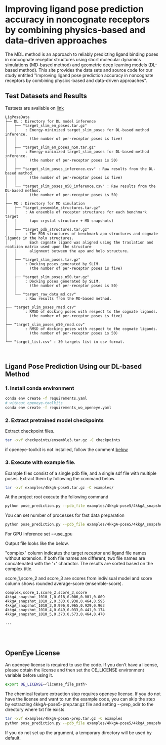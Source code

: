 # Improving ligand pose prediction accuracy in noncognate receptors by combining physics-based and data-driven approaches

The MDL method is an approach to reliably predicting ligand binding poses in noncognate receptor structures using short molecular dynamics simulations (MD-based method) and geometric deep learning models (DL-based method). This site provides the data sets and source code for our study entitled "Improving ligand pose prediction accuracy in noncognate receptors by combining physics-based and data-driven approaches".

## Test Datasets and Results

Testsets are available on [link](#)

```
LigPoseData
├── DL : Directory for DL model inference
│   ├── "target_slim_em_poses.tar.gz" 
│   │    : Energy-minimized target_slim_poses for DL-based method inference. 
│   │      (the number of per-receptor poses is five)
│   │   
│   ├── "target_slim_em_poses_n50.tar.gz" 
│   │    : Energy-minimized target_slim_poses for DL-based method inference. 
│   │      (the number of per-receptor poses is 50)
│   │   
│   ├── "target_slim_poses_inference.csv" : Raw results from the DL-based method.
│   │      (the number of per-receptor poses is five)
│   │ 
│   └── "target_slim_poses_n50_inference.csv" : Raw results from the DL-based method.
│          (the number of per-receptor poses is 50)
│
├── MD : Directory for MD simulation
│   ├── "target_ensemble_structures.tar.gz"
│   │    : An ensemble of receptor structures for each benchmark target 
|   |      (apo crystal structure + MD snapshots)
│   │
│   ├── "target_pdb_structures.tar.gz"
│   │    : The PDB structures of benchmark apo structures and cognate ligands in the holo structures. 
│   │      Each cognate ligand was aligned using the traslation and roatiion matrix used upon the structure 
│   │      alignment between the apo and holo structure.
│   │
│   ├── "target_slim_poses.tar.gz"
│   │    : Docking poses generated by SLIM.
│   │      (the number of per-receptor poses is five)
│   │
│   ├── "target_slim_poses_n50.tar.gz"
│   │    : Docking poses generated by SLIM. 
│   │      (the number of per-receptor poses is 50)
│   │
│   └── "target_raw_data_md.csv"
│        : Raw results from the MD-based method.
│        
├── "target_slim_poses_rmsd.csv" 
│        : RMSD of docking poses with respect to the cognate ligands.
│          (the number of per-receptor poses is five)
│
├── "target_slim_poses_n50_rmsd.csv" 
│        : RMSD of docking poses with respect to the cognate ligands. 
│          (the number of per-receptor poses is 50)
│
└── "target_list.csv" : 30 targets list in csv format.
```


<br>

## Ligand Pose Prediction Using our DL-based Method

### 1. Install conda environment
```bash
conda env create -f requirements.yaml
# without openeye-toolkits
conda env create -f requirements_wo_openeye.yaml
```

### 2. Extract pretrained model checkpoints
Extract checkpoint files.
```bash
tar -xvf checkpoints/ensemble3.tar.gz -C checkpoints
```

if openeye-toolkit is not installed, follow the comment [below](#openeye-license)

### 3. Execute with example file.
Example files consist of a single pdb file, and a single sdf file with multiple poses.
Extract them by following the command below.
```bash
tar -xvf examples/4kkgA-pose5.tar.gz -C examples/
```

At the project root execute the following command
```bash
python pose_prediction.py --pdb_file examples/4kkgA-pose5/4kkgA_snapshot_1010.pdb --sdf_file examples/4kkgA-pose5/4kkgA_snapshot_1010.sdf --output_prefix examples/4kkgA-pose5/4kkgA_snapshot_1010_score
```

You can set number of processes for fast data preparation
```bash
python pose_prediction.py --pdb_file examples/4kkgA-pose5/4kkgA_snapshot_1010.pdb --sdf_file examples/4kkgA-pose5/4kkgA_snapshot_1010.sdf --output_prefix examples/4kkgA-pose5/4kkgA_snapshot_1010_score --num_processes 8
```

For GPU inference set --use_gpu


Output file looks like the below. 

"complex" column indicates the target receptor and ligand file names without extension. if both file names are different, two file names are concatenated with the '+' charactor. 
The results are sorted based on the complex title.

score_1,score_2 and score_3 are scores from indivisual model and score column shows rounded average-score (ensemble-score).
```
complex,score_1,score_2,score_3,score
4kkgA_snapshot_1010_1,0.018,0.006,0.001,0.009
4kkgA_snapshot_1010_2,0.383,0.938,0.464,0.595
4kkgA_snapshot_1010_3,0.996,0.965,0.929,0.963
4kkgA_snapshot_1010_4,0.049,0.033,0.441,0.174
4kkgA_snapshot_1010_5,0.373,0.573,0.464,0.470

...

```

<br><br>

## OpenEye License

An openeye license is required to use the code. If you don't have a license, please obtain the license and then set the OE_LICENSE environment variable before using it.
```bash
export OE_LICENSE=<license_file_path>
```
The chemical feature extraction step requires openeye license. If you do not have the license and want to run the example code, you can skip the step by extracting 4kkgA-pose5-prep.tar.gz file and setting --prep_odir to the directory where txt file exists. 
```bash
tar -xvf examples/4kkgA-pose5-prep.tar.gz -C examples
python pose_prediction.py --pdb_file examples/4kkgA-pose5/4kkgA_snapshot_1010.pdb --sdf_file examples/4kkgA-pose5/4kkgA_snapshot_1010.sdf --output_prefix examples/4kkgA-pose5/4kkgA_snapshot_1010_score --prep_odir examples/4kkgA-pose5-prep
```

If you do not set up the argument, a temporary directory will be used by default.
### 
